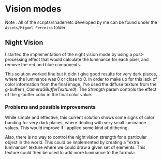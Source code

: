 # Vision modes

Note : All of the scripts/shader/etc developed by me can be found under the `Assets/Miguel Ferreira` folder

## Night Vision

I started the implementation of the night vision mode by using a post-processing effect that would calculate the luminance for each pixel, and remove the red and blue components.

This solution worked fine but it didn't give good results for very dark places, where the luminance was 0 or close to 0. In order to make up for this lack of color information from the final image, I've used the diffuse texture from the g-buffer (__CameraGBufferTexture0_). The _Strength_ param controls the effect of the g-buffer color in the final color value.

### Problems and possible improvements
While simple and effective, this current solution shows some signs of color banding for very dark places, where dealing with very small luminance values. This would improve If I applied some kind of dithering.

Also, there is no way to control the night vision strength for a particular object in the world. This could be implemented by creating a "extra luminance" texture where we could draw a given set of elements. This texture could then be used to add more luminance to the formula.





